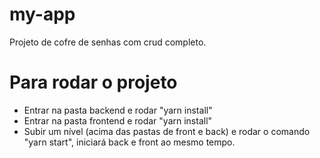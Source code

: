 # my-app
Projeto de cofre de senhas com crud completo. 

# Para rodar o projeto 
- Entrar na pasta backend e rodar "yarn install"
- Entrar na pasta frontend e rodar "yarn install"
- Subir um nível (acima das pastas de front e back) e rodar o comando "yarn start", iniciará back e front ao mesmo tempo. 
